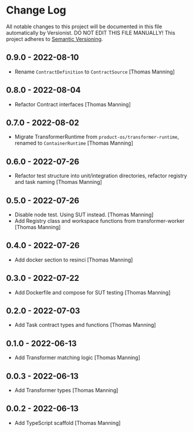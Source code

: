 # Change Log

All notable changes to this project will be documented in this file
automatically by Versionist. DO NOT EDIT THIS FILE MANUALLY!
This project adheres to [Semantic Versioning](http://semver.org/).

## 0.9.0 - 2022-08-10

* Rename `ContractDefinition` to `ContractSource` [Thomas Manning]

## 0.8.0 - 2022-08-04

* Refactor Contract interfaces [Thomas Manning]

## 0.7.0 - 2022-08-02

* Migrate TransformerRuntime from `product-os/transformer-runtime`, renamed to `ContainerRuntime` [Thomas Manning]

## 0.6.0 - 2022-07-26

* Refactor test structure into unit/integration directories, refactor registry and task naming [Thomas Manning]

## 0.5.0 - 2022-07-26

* Disable node test. Using SUT instead. [Thomas Manning]
* Add Registry class and workspace functions from transformer-worker [Thomas Manning]

## 0.4.0 - 2022-07-26

* Add docker section to resinci [Thomas Manning]

## 0.3.0 - 2022-07-22

* Add Dockerfile and compose for SUT testing [Thomas Manning]

## 0.2.0 - 2022-07-03

* Add Task contract types and functions [Thomas Manning]

## 0.1.0 - 2022-06-13

* Add Transformer matching logic [Thomas Manning]

## 0.0.3 - 2022-06-13

* Add Transformer types [Thomas Manning]

## 0.0.2 - 2022-06-13

* Add TypeScript scaffold [Thomas Manning]
